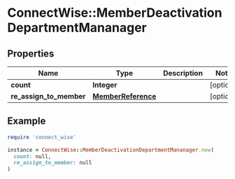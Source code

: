 # ConnectWise::MemberDeactivationDepartmentMananager

## Properties

| Name | Type | Description | Notes |
| ---- | ---- | ----------- | ----- |
| **count** | **Integer** |  | [optional] |
| **re_assign_to_member** | [**MemberReference**](MemberReference.md) |  | [optional] |

## Example

```ruby
require 'connect_wise'

instance = ConnectWise::MemberDeactivationDepartmentMananager.new(
  count: null,
  re_assign_to_member: null
)
```

